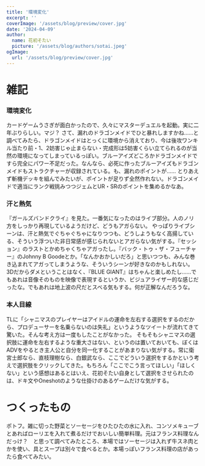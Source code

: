```yaml
---
title: '環境変化'
excerpt: ''
coverImage: '/assets/blog/preview/cover.jpg'
date: '2024-04-09'
author:
  name: 花初そたい
  picture: '/assets/blog/authors/sotai.jpeg'
ogImage:
  url: '/assets/blog/preview/cover.jpg'
---
```

# 雑記
### 環境変化
カードゲームうさぎが面白かったので、久々にマスターデュエルを起動。実に二年ぶりらしい。マジ？
さて、漏れのドラゴンメイドでひと暴れしますかね……と調べてみたら、ドラゴンメイドはとっくに環境から消えており、今は後攻ワンキル当たり前・1、2妨害じゃ止まらない・完成形は5妨害くらい立てられるのが当然の環境になってしまっているっぽい。ブルーアイズどころかドラゴンメイドですら完全にパワー不足だった。なんなら、必死に作ったブルーアイズもドラゴンメイドもストラクチャーが収録されている。も、漏れのポイントが……
とりあえず斬機デッキを組んでみたいが、ポイントが足りず全然作れない。ドラゴンメイドで適当にランク戦挑みつつジェムとUR・SRのポイントを集めるかなあ。

### 汗と熱気
『ガールズバンドクライ』を見た。一番気になったのはライブ部分。人のノリ方をしっかり再現しているようだけど、どうもアガらない。
やっぱりライブシーンは、汗と熱気でぐちゃぐちゃになりつつも、どうしようもなく高揚している、そういう浮ついた非日常感が感じられないとアガらない気がする。『セッション』のラストとかめちゃくちゃアガったし。『バック・トゥ・ザ・フューチャー』のJohnny B Goodeとか。「なんかおかしいだろ」と思いつつも、みんな巻き込まれてアガってしまうような、そういうシーンが好きなのかもしれない。3Dだからダメということはなく、『BLUE GIANT』はちゃんと楽しめたし……でもあれは音像そのものを映像で表現するというか、ビジュアライザー的な感じだったな。でもあれは地上波の尺だとスベる気もする。何が正解なんだろうな。

### 本人目線
TLに「シャニマスのプレイヤーはアイドルの運命を左右する選択をするのだから、プロデューサーを名乗らないのは失礼」というようなツイートが流れてきて驚いた。そんな考え方は一度もしたことがなかった。
そもそもシャニマスの選択肢に運命を左右するような重大さはない、というのは置いておいても、ぼくはADVをやるとき主人公と自分を同一化することがあまりない気がする。常に衛宮士郎なら、直枝理樹なら、白銀武なら、ここでどういう選択をするかという考えで選択肢をクリックしてきた。もちろん「ここでこう言ってほしい」「ほしくない」という感想はあるとはいえ、花初そたい自身として選択をさせられたのは、ドキ文やOneshotのような仕掛けのあるゲームだけな気がする。

# つくったもの
ポトフ。雑に切った野菜とソーセージをひたひたの水に入れ、コンソメキューブとあればローリエを入れて煮るだけでおいしい簡単料理。元はフランス料理なんだっけ？　と思って調べてみたところ、本場ではソーセージは入れず牛スネ肉とかを使い、具とスープは別々で食べるとか。本場っぽいフランス料理の店があったら食べてみたい。